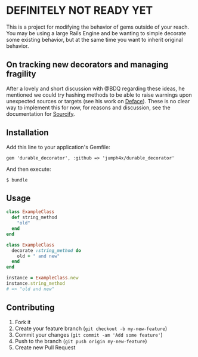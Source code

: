 # DEFINITELY NOT READY YET

This is a project for modifying the behavior of gems outside of your reach. You may be using a large Rails Engine and be wanting to simple decorate some existing behavior, but at the same time you want to inherit original behavior. 

## On tracking new decorators and managing fragility

After a lovely and short discussion with @BDQ regarding these ideas, he mentioned we could try hashing methods to be able to raise warnings upon unexpected sources or targets (see his work on [Deface](http://github.com/spree/deface)). These is no clear way to implement this for now, for reasons and discussion, see the documentation for [Sourcify](http://github.com/ngty/sourcify).

## Installation

Add this line to your application's Gemfile:

    gem 'durable_decorator', :github => 'jumph4x/durable_decorator'

And then execute:

    $ bundle

## Usage

```ruby
class ExampleClass
  def string_method
    "old"
  end
end

class ExampleClass
  decorate :string_method do
    old + " and new"
  end
end

instance = ExampleClass.new
instance.string_method
# => "old and new"
```

## Contributing

1. Fork it
2. Create your feature branch (`git checkout -b my-new-feature`)
3. Commit your changes (`git commit -am 'Add some feature'`)
4. Push to the branch (`git push origin my-new-feature`)
5. Create new Pull Request
